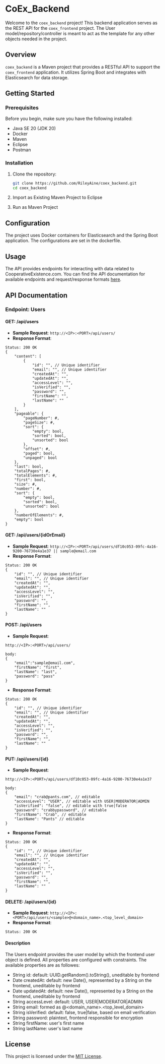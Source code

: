 # CoEx_Backend

Welcome to the `coex_backend` project! This backend application serves as the REST API for the `coex_frontend` project.  The User model/repository/controller is meant to act as the template for any other objects needed in the project.

## Overview

`coex_backend` is a Maven project that provides a RESTful API to support the `coex_frontend` application. It utilizes Spring Boot and integrates with Elasticsearch for data storage.

## Getting Started

### Prerequisites

Before you begin, make sure you have the following installed:

- Java SE 20 (JDK 20)
- Docker
- Maven
- Eclipse
- Postman

### Installation

1. Clone the repository:

   ```bash
   git clone https://github.com/RileyAine/coex_backend.git
   cd coex_backend
   ```

2. Import as Existing Maven Project to Eclipse
3. Run as Maven Project

## Configuration

The project uses Docker containers for Elasticsearch and the Spring Boot application. The configurations are set in the dockerfile.

## Usage

The API provides endpoints for interacting with data related to CooperativeExistence.com. You can find the API documentation for available endpoints and request/response formats [here](#api-documentation).

## API Documentation

### Endpoint: Users

#### **GET**: /api/users
- **Sample Request**:
```http://<IP>:<PORT>/api/users/```
- **Response Format**:
```
Status: 200 OK
{
    "content": [
        {
            "id": "", // Unique identifier
            "email": "", // Unique identifier
            "createdAt": "",
            "updatedAt": "",
            "accessLevel": "",
            "isVerified": "",
            "password": "",
            "firstName": "",
            "lastName": ""
        }
    ],
    "pageable": {
        "pageNumber": #,
        "pageSize": #,
        "sort": {
            "empty": bool,
            "sorted": bool,
            "unsorted": bool
        },
        "offset": #,
        "paged": bool,
        "unpaged": bool
    },
    "last": bool,
    "totalPages": #,
    "totalElements": #,
    "first": bool,
    "size": #,
    "number": #,
    "sort": {
        "empty": bool,
        "sorted": bool,
        "unsorted": bool
    },
    "numberOfElements": #,
    "empty": bool
}
```

#### **GET**: /api/users/{idOrEmail}
- **Sample Request**:
```http://<IP>:<PORT>/api/users/df10c053-09fc-4a16-9200-76730e4a1e37 || sample@email.com```
- **Response Format**:
```
Status: 200 OK
{
    "id": "", // Unique identifier
    "email": "", // Unique identifier
    "createdAt": "",
    "updatedAt": "",
    "accessLevel": "",
    "isVerified": "",
    "password": "",
    "firstName": "",
    "lastName": ""
}
```
  
####  **POST**: /api/users
- **Sample Request**:
```
http://<IP>:<PORT>/api/users/

body:
{
    "email":"sample@email.com",
    "firstName": "first",
    "lastName": "last",
    "password": "pass"
}
```
- **Response Format**:
```
Status: 200 OK
{
    "id": "", // Unique identifier
    "email": "", // Unique identifier
    "createdAt": "",
    "updatedAt": "",
    "accessLevel": "",
    "isVerified": "",
    "password": "",
    "firstName": "",
    "lastName": ""
}
```

####  **PUT**: /api/users/{id}
- **Sample Request**:
```
http://<IP>:<PORT>/api/users/df10c053-09fc-4a16-9200-76730e4a1e37

body:
{
    "email": "crab@pants.com", // editable
    "accessLevel": "USER", // editable with USER|MODERATOR|ADMIN
    "isVerified": "false", // editable with true|false
    "password": "crabbypassword", // editable
    "firstName": "Crab", // editable
    "lastName": "Pants" // editable
}
```
- **Response Format**:
```
Status: 200 OK
{
    "id": "", // Unique identifier
    "email": "", // Unique identifier
    "createdAt": "",
    "updatedAt": "",
    "accessLevel": "",
    "isVerified": "",
    "password": "",
    "firstName": "",
    "lastName": ""
}
```

#### **DELETE**: /api/users/{id}
- **Sample Request**:
```http://<IP>:<PORT>/api/users/<sample>@<domain_name>.<top_level_domain>```
- **Response Format**:
```
Status: 200 OK
```

#### **Description**
The Users endpoint provides the user model by which the frontend user object is defined.  All properties are configured with constraints.  The available properties are as followes:
- String id: default: UUID.getRandom().toString(), uneditable by frontend
- Date createdAt: default: new Date(), represented by a String on the frontend, uneditable by frontend
- Date updatedAt: default: new Date(), represented by a String on the frontend, uneditable by frontend
- String accessLevel: default: USER, USER|MODERATOR|ADMIN
- String email: formed as <sample>@<domain_name>.<top_level_domain>
- String isVerified: default: false, true|false, based on email verification
- String password: plaintext, frontend responsible for encryption
- String firstName: user's first name
- String lastName: user's last name
  
## License

This project is licensed under the [MIT License](LICENSE).
